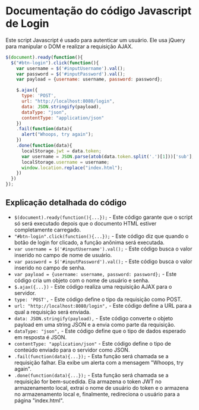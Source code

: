 # Documentação do código Javascript de Login

Este script Javascript é usado para autenticar um usuário. Ele usa jQuery para manipular o DOM e realizar a requisição AJAX.

```javascript
$(document).ready(function(){
  $("#btn-login").click(function(){
    var username = $('#inputUsername').val();
    var password = $('#inputPassword').val();
    var payload = {username: username, password: password};

    $.ajax({
      type: 'POST',
      url: "http://localhost:8080/login",
      data: JSON.stringify(payload),
      dataType: "json",
      contentType: "application/json"
    })
    .fail(function(data){
      alert("Whoops, try again");
    })
    .done(function(data){
      localStorage.jwt = data.token;
      var username = JSON.parse(atob(data.token.split('.')[1]))['sub'];
      localStorage.username = username;
      window.location.replace("index.html");
    })
  })
});
```

## Explicação detalhada do código

- `$(document).ready(function(){...});` - Este código garante que o script só será executado depois que o documento HTML estiver completamente carregado.
- `"#btn-login".click(function(){...});` - Este código diz que quando o botão de login for clicado, a função anônima será executada.
- `var username = $('#inputUsername').val();` - Este código busca o valor inserido no campo de nome de usuário.
- `var password = $('#inputPassword').val();` - Este código busca o valor inserido no campo de senha.
- `var payload = {username: username, password: password};` - Este código cria um objeto com o nome de usuário e senha.
- `$.ajax({...})` - Este código realiza uma requisição AJAX para o servidor.
- `type: 'POST',` - Este código define o tipo da requisição como POST.
- `url: "http://localhost:8080/login",` - Este código define a URL para a qual a requisição será enviada.
- `data: JSON.stringify(payload),` - Este código converte o objeto payload em uma string JSON e a envia como parte da requisição.
- `dataType: "json",` - Este código define que o tipo de dados esperado em resposta é JSON.
- `contentType: "application/json"` - Este código define o tipo de conteúdo enviado para o servidor como JSON.
- `.fail(function(data){...});` - Esta função será chamada se a requisição falhar. Ela exibe um alerta com a mensagem "Whoops, try again".
- `.done(function(data){...});` - Esta função será chamada se a requisição for bem-sucedida. Ela armazena o token JWT no armazenamento local, extrai o nome de usuário do token e o armazena no armazenamento local e, finalmente, redireciona o usuário para a página "index.html".